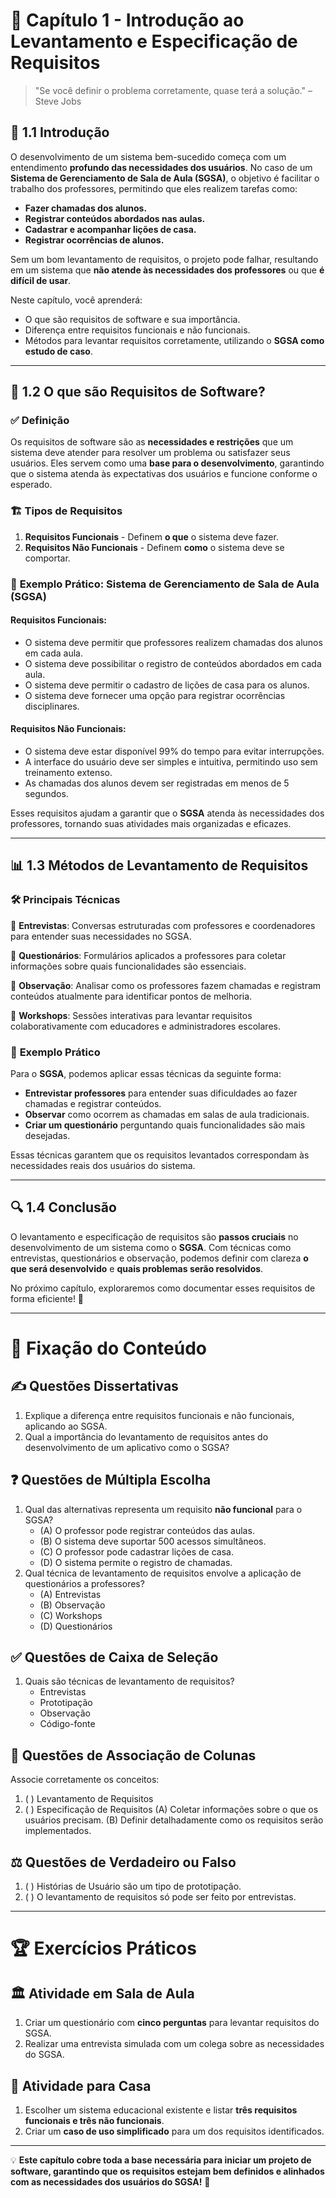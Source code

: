 # 📝 **Capítulo 1 - Introdução ao Levantamento e Especificação de Requisitos**

> "Se você definir o problema corretamente, quase terá a solução." – Steve Jobs

## 📌 **1.1 Introdução**

O desenvolvimento de um sistema bem-sucedido começa com um entendimento **profundo das necessidades dos usuários**. No caso de um **Sistema de Gerenciamento de Sala de Aula (SGSA)**, o objetivo é facilitar o trabalho dos professores, permitindo que eles realizem tarefas como:

- **Fazer chamadas dos alunos.**
- **Registrar conteúdos abordados nas aulas.**
- **Cadastrar e acompanhar lições de casa.**
- **Registrar ocorrências de alunos.**

Sem um bom levantamento de requisitos, o projeto pode falhar, resultando em um sistema que **não atende às necessidades dos professores** ou que **é difícil de usar**.

Neste capítulo, você aprenderá:

- O que são requisitos de software e sua importância.
- Diferença entre requisitos funcionais e não funcionais.
- Métodos para levantar requisitos corretamente, utilizando o **SGSA como estudo de caso**.

------

## 🎯 **1.2 O que são Requisitos de Software?**

### ✅ **Definição**

Os requisitos de software são as **necessidades e restrições** que um sistema deve atender para resolver um problema ou satisfazer seus usuários. Eles servem como uma **base para o desenvolvimento**, garantindo que o sistema atenda às expectativas dos usuários e funcione conforme o esperado.

### 🏗 **Tipos de Requisitos**

1. **Requisitos Funcionais** - Definem **o que** o sistema deve fazer.
2. **Requisitos Não Funcionais** - Definem **como** o sistema deve se comportar.

### 📌 **Exemplo Prático: Sistema de Gerenciamento de Sala de Aula (SGSA)**

#### **Requisitos Funcionais:**

- O sistema deve permitir que professores realizem chamadas dos alunos em cada aula.
- O sistema deve possibilitar o registro de conteúdos abordados em cada aula.
- O sistema deve permitir o cadastro de lições de casa para os alunos.
- O sistema deve fornecer uma opção para registrar ocorrências disciplinares.

#### **Requisitos Não Funcionais:**

- O sistema deve estar disponível 99% do tempo para evitar interrupções.
- A interface do usuário deve ser simples e intuitiva, permitindo uso sem treinamento extenso.
- As chamadas dos alunos devem ser registradas em menos de 5 segundos.

Esses requisitos ajudam a garantir que o **SGSA** atenda às necessidades dos professores, tornando suas atividades mais organizadas e eficazes.

------

## 📊 **1.3 Métodos de Levantamento de Requisitos**

### 🛠 **Principais Técnicas**

🔹 **Entrevistas**: Conversas estruturadas com professores e coordenadores para entender suas necessidades no SGSA.

🔹 **Questionários**: Formulários aplicados a professores para coletar informações sobre quais funcionalidades são essenciais.

🔹 **Observação**: Analisar como os professores fazem chamadas e registram conteúdos atualmente para identificar pontos de melhoria.

🔹 **Workshops**: Sessões interativas para levantar requisitos colaborativamente com educadores e administradores escolares.

### 📌 **Exemplo Prático**

Para o **SGSA**, podemos aplicar essas técnicas da seguinte forma:

- **Entrevistar professores** para entender suas dificuldades ao fazer chamadas e registrar conteúdos.
- **Observar** como ocorrem as chamadas em salas de aula tradicionais.
- **Criar um questionário** perguntando quais funcionalidades são mais desejadas.

Essas técnicas garantem que os requisitos levantados correspondam às necessidades reais dos usuários do sistema.

------

## 🔍 **1.4 Conclusão**

O levantamento e especificação de requisitos são **passos cruciais** no desenvolvimento de um sistema como o **SGSA**. Com técnicas como entrevistas, questionários e observação, podemos definir com clareza **o que será desenvolvido** e **quais problemas serão resolvidos**.

No próximo capítulo, exploraremos como documentar esses requisitos de forma eficiente! 🚀

------

# 🎯 **Fixação do Conteúdo**

## ✍️ **Questões Dissertativas**

1. Explique a diferença entre requisitos funcionais e não funcionais, aplicando ao SGSA.
2. Qual a importância do levantamento de requisitos antes do desenvolvimento de um aplicativo como o SGSA?

## ❓ **Questões de Múltipla Escolha**

1. Qual das alternativas representa um requisito **não funcional** para o SGSA?
   - (A) O professor pode registrar conteúdos das aulas.
   - (B) O sistema deve suportar 500 acessos simultâneos.
   - (C) O professor pode cadastrar lições de casa.
   - (D) O sistema permite o registro de chamadas.
2. Qual técnica de levantamento de requisitos envolve a aplicação de questionários a professores?
   - (A) Entrevistas
   - (B) Observação
   - (C) Workshops
   - (D) Questionários

## ✅ **Questões de Caixa de Seleção**

1. Quais são técnicas de levantamento de requisitos?
   -  Entrevistas
   -  Prototipação
   -  Observação
   -  Código-fonte

## 🔄 **Questões de Associação de Colunas**

Associe corretamente os conceitos:

1. (  ) Levantamento de Requisitos
2. (  ) Especificação de Requisitos
    (A) Coletar informações sobre o que os usuários precisam.
    (B) Definir detalhadamente como os requisitos serão implementados.

## ⚖️ **Questões de Verdadeiro ou Falso**

1. ( ) Histórias de Usuário são um tipo de prototipação.
2. ( ) O levantamento de requisitos só pode ser feito por entrevistas.

------

# 🏆 **Exercícios Práticos**

## 🏛 **Atividade em Sala de Aula**

1. Criar um questionário com **cinco perguntas** para levantar requisitos do SGSA.
2. Realizar uma entrevista simulada com um colega sobre as necessidades do SGSA.

## 🏡 **Atividade para Casa**

1. Escolher um sistema educacional existente e listar **três requisitos funcionais e três não funcionais**.
2. Criar um **caso de uso simplificado** para um dos requisitos identificados.

------

💡 **Este capítulo cobre toda a base necessária para iniciar um projeto de software, garantindo que os requisitos estejam bem definidos e alinhados com as necessidades dos usuários do SGSA!** 🚀
